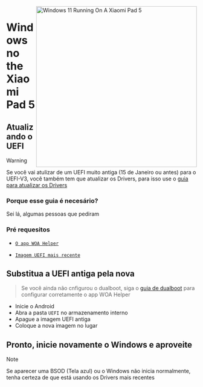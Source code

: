 <img align="right" src="https://raw.githubusercontent.com/erdilS/Port-Windows-11-Xiaomi-Pad-5/main/nabu.png" width="425" alt="Windows 11 Running On A Xiaomi Pad 5">

# Windows no the Xiaomi Pad 5

## Atualizando o UEFI
> [!Warning]
> Se você vai atulizar de um UEFI muito antiga (15 de Janeiro ou antes) para o UEFI-V3, você também tem que atualizar os Drivers, para isso use o [guia para atualizar os Drivers](update-pt.md)

### Porque esse guia é necesário?

Sei lá, algumas pessoas que pediram

### Pré requesitos
- [```O app WOA Helper```](https://github.com/erdilS/Port-Windows-11-Xiaomi-Pad-5/releases/download/dualboot/woahelper.apk)
  
- [```Imagem UEFI mais recente```](https://github.com/erdilS/Port-Windows-11-Xiaomi-Pad-5/releases/download/UEFI/uefi-v3.img)

## Substitua a UEFI antiga pela nova
> Se você ainda não cnfigurou o dualboot, siga o [guia de dualboot](/guide/Portuguese/dualboot-pt.md) para configurar corretamente o app WOA Helper
- Inicie o Android
- Abra a pasta `UEFI` no armazenamento interno
- Apague a imagem UEFI antiga
- Coloque a nova imagem no lugar

## Pronto, inicie novamente o Windows e aproveite

> [!NOTE]
>  Se aparecer uma BSOD (Tela azul) ou o Windows não inicia normalmente, tenha certeza de que está usando os Drivers mais recentes









